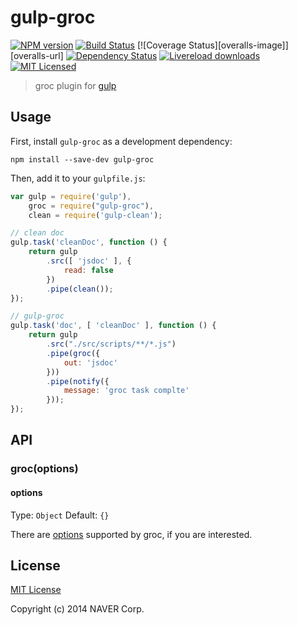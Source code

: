 # gulp-groc
[![NPM version][npm-image]][npm-url] [![Build Status][travis-image]][travis-url]  [![Coverage Status][overalls-image]][overalls-url] [![Dependency Status][depstat-image]][depstat-url]
[![Livereload downloads][npm-download-image]][npm-download-url] [![MIT Licensed][license-image]](#license)

> groc plugin for [gulp](https://github.com/wearefractal/gulp)

## Usage

First, install `gulp-groc` as a development dependency:

```shell
npm install --save-dev gulp-groc
```

Then, add it to your `gulpfile.js`:

```javascript
var gulp = require('gulp'),
    groc = require("gulp-groc"),
    clean = require('gulp-clean');

// clean doc
gulp.task('cleanDoc', function () {
    return gulp
        .src([ 'jsdoc' ], {
            read: false
        })
        .pipe(clean());
});

// gulp-groc
gulp.task('doc', [ 'cleanDoc' ], function () {
    return gulp
        .src("./src/scripts/**/*.js")
        .pipe(groc({
            out: 'jsdoc'
        }))
        .pipe(notify({
            message: 'groc task complte'
        }));
});
```

## API

### groc(options)

#### options
Type: `Object`
Default: `{}`

There are [options](http://nevir.github.com/groc/cli.html#cli-options) supported by
groc, if you are interested.


## License

[MIT License](http://en.wikipedia.org/wiki/MIT_License)

Copyright (c) 2014 NAVER Corp.

[npm-url]: https://npmjs.org/package/gulp-groc
[npm-image]: https://badge.fury.io/js/gulp-groc.png

[travis-url]: http://travis-ci.org/iamdenny/gulp-groc
[travis-image]: https://secure.travis-ci.org/iamdenny/gulp-groc.png?branch=master

[coveralls-url]: https://coveralls.io/r/iamdenny/gulp-groc?branch=master
[coveralls-image]: https://img.shields.io/coveralls/iamdenny/gulp-groc.svg

[depstat-url]: https://david-dm.org/iamdenny/gulp-groc
[depstat-image]: https://david-dm.org/iamdenny/gulp-groc.png

[npm-download-url]: https://www.npmjs.org/package/gulp-groc
[npm-download-image]: http://img.shields.io/npm/dm/gulp-groc.svg?style=flat

[license-image]: http://img.shields.io/badge/license-MIT-blue.svg?style=flat